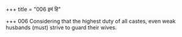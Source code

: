+++
title = "006 इमं हि"

+++
006	Considering that the highest duty of all castes, even weak husbands (must) strive to guard their wives.